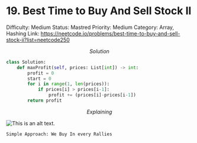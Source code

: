 # 19. Best Time to Buy And Sell Stock Il

Difficulty: Medium
Status: Mastred
Priority: Medium
Category: Array, Hashing
Link: https://neetcode.io/problems/best-time-to-buy-and-sell-stock-ii?list=neetcode250

$$
Solution
$$

```python
class Solution:
    def maxProfit(self, prices: List[int]) -> int:
        profit = 0
        start = 0
        for i in range(1, len(prices)):
            if prices[i] > prices[i-1]:
                profit += (prices[i]-prices[i-1])
        return profit
```

$$
Explaining
$$

![This is an alt text.](/images/Best_time_to_sell_stocks_VIS.jpg "This is a sample image.")

```
Simple Approach: We Buy In every Rallies
```
